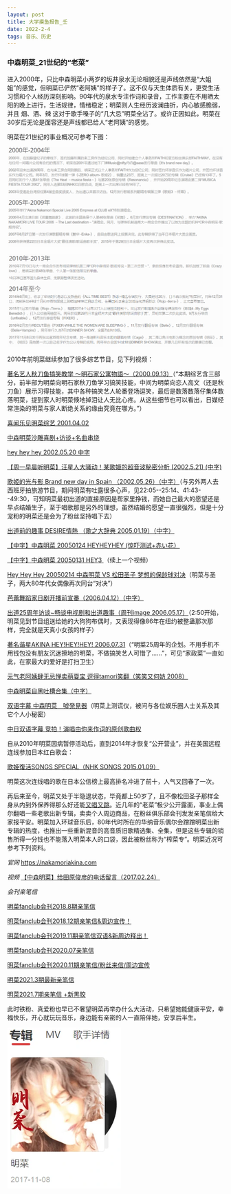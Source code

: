 ```yaml
---
layout: post
title: 大学摸鱼报告_壬
date: 2022-2-4
tags: 音乐、历史
---
```


### 中森明菜_21世纪的“老菜”

进入2000年，只比中森明菜小两岁的坂井泉水无论相貌还是声线依然是“大姐姐”的感觉，但明菜已俨然“老阿姨”的样子了。这不仅与天生体质有关，更受生活习惯和个人经历深刻影响。90年代的泉水专注作词和录音，工作主要在不用晒太阳的晚上进行，生活规律，情绪稳定；明菜则人生经历波澜曲折，内心敏感脆弱，并且 烟、酒、辣 这对于歌手嗓子的“几大忌”明菜全沾了。或许正因如此，明菜在30岁后无论是面容还是声线都已给人“老阿姨”的感觉。

明菜在21世纪的事业概况可参考下图：

![](/img/akina16.png)

![](/img/akina17.png)

2010年前明菜继续参加了很多综艺节目，见下列视频：

[著名艺人秋刀鱼搞笑教学 ～明石家公寓物語～（2000.09.13）](https://www.bilibili.com/video/BV16x411W7Wc)（“本期综艺含三部分，前半部为明菜向明石家秋刀鱼学习搞笑技能，中间为明菜向恋人高文（还是秋刀鱼）展示习得技能，其中各种搞笑艺人轮番登场逗笑，最后是数落数落仔集体数落明菜，提到家人时明菜倏地掉泪让人无比心疼。从这些细节也可以看出，日媒经常渲染的明菜与家人断绝关系的缘由究竟在哪方。”）

[喜闻乐见明菜综艺 2001.04.02](https://www.bilibili.com/video/BV1aW411Z71n)

[中森明菜沙雕喜剧+访谈+名曲串烧](https://www.bilibili.com/video/BV1dU4y1u7TP)

[hey hey hey 2002.05.20 中字](https://www.bilibili.com/video/BV1Wt41197qN)

[【周一早晨听明菜】汪星人大骚动！某歌姬的超音波秘密分析 (2002.5.21) (中字)](https://www.bilibili.com/video/BV1Ho4y1U7Uu)

[歌姬的光与影 Brand new day in Spain （2002.05.26）（中字）](https://www.bilibili.com/video/BV1Qx411574x)（与另外两人去西班牙拍旅游节目，期间明菜有吐露很多心声，见22:05--25:14、41:43--49:30，可知明菜最初出道的直接原因是帮家里挣钱，而她自己最大的愿望还是早点结婚生子，至于唱歌那是另外的理想，虽然结婚的愿望一直很强烈，但是十分宠粉的明菜还是会为了粉丝坚持唱下去）

[出道前的趣事 DESIRE情熱 （歌之大辞典 2005.01.19）（中字）](https://www.bilibili.com/video/BV1pp4y167gU)

[【中字】中森明菜 20050124 HEYHEYHEY (惊吓测试+赤い花）](https://www.bilibili.com/video/BV1bx41177kj)

[【中字】中森明菜 20050131 HEY3 ](https://www.bilibili.com/video/av15826567)（续上一个视频）

[Hey Hey Hey 20050214 中森明菜 VS 松田圣子 梦想的保龄球对决](https://www.bilibili.com/video/av12879841)（明菜与圣子，两大80年代女偶像再次同台“对决”）

[芭蕾舞蹈家日剧开播前宣番（2006.04.12）（中字）](https://www.bilibili.com/video/BV1sb411F7hY)

[出道25周年访谈~畅谈电视剧和出道趣事（周刊image 2006.05.17）](https://www.bilibili.com/video/BV1Ek4y1275H)（2:50开始，明菜见到节目组送给她的大狗狗布偶时，又表现得像86年在纽约被整蛊那次那样，完全就是天真小女孩的样子）

[著名谐星AKINA HEY!HEY!HEY! 2006.07.31](https://www.bilibili.com/video/BV1sx411G7et)（“明菜25周年的企划。不用手机不用钱包没有朋友沉迷擦地的明菜，不做搞笑艺人可惜了......”，可见“家政菜”一直如此，在家最大的爱好是打扫卫生）

[元气老阿姨肆无忌惮卖萌耍宝 逗得tamori笑翻（笑笑又何妨 2008）](https://www.bilibili.com/video/BV1zp411Z7Lj)

[中森明菜自黑吐槽合集（中字）](https://www.bilibili.com/video/BV1w64y1z7qX)

[双语字幕 中森明菜　噓発見器](https://www.bilibili.com/video/BV1G34y1o7Nz)（明菜上测谎仪，被问与各位娱乐圈人士关系及其它个人小秘密）

[中日双语字幕 竞拍！演唱由你来作词的原创歌曲权](https://www.bilibili.com/video/BV1ML411W716)

自从2010年明菜因病暂停活动后，直到2014年才恢复“公开营业”，并在美国远程连线参加日本红白歌会：

[歌姫復活SONGS SPECIAL（NHK SONGS 2015.01.09）](https://www.bilibili.com/video/BV1Rs411v7iW)

明菜这次连线唱的歌在日本公信榜上最高排名冲进了前十，人气又回春了一次。

再后来至今，明菜又处于半隐退状态，毕竟都上50岁了，且不像松田圣子那样全身从内到外保养得那么好还能[又唱又跳](https://www.bilibili.com/video/BV1by4y1x77F)。近几年的“老菜”极少公开露面，事业上偶尔翻唱一些老歌出新专辑，卖卖个人周边商品，在粉丝俱乐部会刊发发亲笔信给大家报平安。明菜加入环球音乐后，80年代时所在的华纳音乐偶尔会蹭蹭明菜出新专辑的热度，也推出一些重新混音的高音质旧歌精选集、全集，但是这些专辑的销售所得一分钱也不能落入明菜本人的口袋，因此被粉丝称为“榨菜专”。明菜近况可参考下列资料。

*官网* https://nakamoriakina.com

*视频* [【中森明菜】给田原俊彦的电话留言（2017.02.24）](https://www.bilibili.com/video/BV1qx411s7CB)

*会刊亲笔信*

[明菜fanclub会刊2018.8期亲笔信](https://www.bilibili.com/read/cv880524)

[明菜fanclub会刊2018.12期亲笔信&周边宣传！](https://www.bilibili.com/read/cv1731247)

[明菜fanclub会刊2019.11期亲笔信双语&新周边释出！](https://www.bilibili.com/read/cv4035108)

[明菜fanclub会刊2020.07亲笔信](https://www.bilibili.com/read/cv6883473)

[明菜fanclub会刊2020.11期亲笔信/粉丝来信/周边宣传](https://www.bilibili.com/read/cv8397088)

[明菜2021.3期最新亲笔信](https://www.bilibili.com/read/cv10162269)

[明菜2021.7期亲笔信 +新黑胶](https://www.bilibili.com/read/cv12104592)

此时铁粉、真爱粉也早已不奢望明菜再举办什么大活动，只希望她能健康平安，幸福快乐，开心就玩玩音乐，身边能有亲密的人一直陪伴她，安享后半生。

![](/img/akina18.webp)
